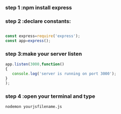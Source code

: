 ### step 1 :npm install express
### step 2 :declare constants:
``` js

const express=require('express');
const app=express();
```
### step 3:make your server listen

``` js
app.listen(3000,function()
{
   console.log('server is running on port 3000'); 
}
);


```

### step 4 :open your terminal and type
```
nodemon yourjsfilename.js
```